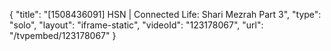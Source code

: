 {
    "title": "[1508436091] HSN | Connected Life: Shari Mezrah Part 3",
    "type": "solo",
    "layout": "iframe-static",
    "videoId": "123178067",
    "url": "\/tvpembed\/123178067"
}